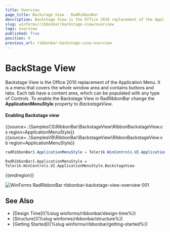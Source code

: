 ```yaml
---
title: Overview
page_title: Backstage View - RadRibbonBar
description: Backstage View is the Office 2010 replacement of the Application Menu.
slug: winforms/ribbonbar/backstage-view/overview
tags: overview
published: True
position: 0
previous_url: ribbonbar-backstage-view-overview
---
```


# BackStage View

Backstage View is the Office 2010 replacement of the Application Menu. It is a menu that covers the whole window area and contains buttons and tabs. Each tab have a content area, which can be populated with any type of Controls. To enable the Backstage View in RadRibbonBar change the __ApplicationMenuStyle__ property to *BackstageView*.

#### Enabling Backstage view

{{source=..\SamplesCS\RibbonBar\BackstageView\RibbonBackstageView.cs region=ApplicationMenuStyle}} 
{{source=..\SamplesVB\RibbonBar\BackstageView\RibbonBackstageView.vb region=ApplicationMenuStyle}} 

````C#
radRibbonBar1.ApplicationMenuStyle = Telerik.WinControls.UI.ApplicationMenuStyle.BackstageView;

````
````VB.NET
RadRibbonBar1.ApplicationMenuStyle = Telerik.WinControls.UI.ApplicationMenuStyle.BackstageView

````

{{endregion}} 

![WinForms RadRibbonBar ribbonbar-backstage-view-overview 001](images/ribbonbar-backstage-view-overview001.png)

## See Also

* [Design Time]({%slug winforms/ribbonbar/design-time%})
* [Structure]({%slug winforms/ribbonbar/structure%})
* [Getting Started]({%slug winforms/ribbonbar/getting-started%})
